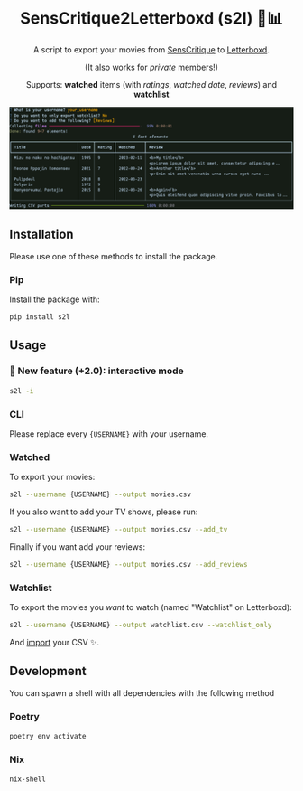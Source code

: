 <div align="center">

# SensCritique2Letterboxd (s2l) 🍿📊

A script to export your movies from [SensCritique](https://senscritique.com) to [Letterboxd](https://letterboxd.com).

(It also works for _private_ members!)

Supports: <b>watched</b> items (with <i>ratings</i>, <i>watched date</i>, <i>reviews</i>) and <b>watchlist</b>

![Screenshot](assets/screenshot.png)

</div>

## Installation

Please use one of these methods to install the package.

### Pip

Install the package with:

```bash
pip install s2l
```

## Usage

### 🌟 New feature (+2.0): interactive mode

```bash
s2l -i
```

### CLI

Please replace every `{USERNAME}` with your username.

### Watched

To export your movies:

```bash
s2l --username {USERNAME} --output movies.csv
```

If you also want to add your TV shows, please run:

```bash
s2l --username {USERNAME} --output movies.csv --add_tv
```

Finally if you want add your reviews:

```bash
s2l --username {USERNAME} --output movies.csv --add_reviews
```

### Watchlist

To export the movies you _want_ to watch (named "Watchlist" on Letterboxd):

```bash
s2l --username {USERNAME} --output watchlist.csv --watchlist_only
```

And [import](https://letterboxd.com/import/) your CSV ✨.

## Development

You can spawn a shell with all dependencies with the following method

### Poetry

```bash
poetry env activate
```

### Nix

```bash
nix-shell
```
